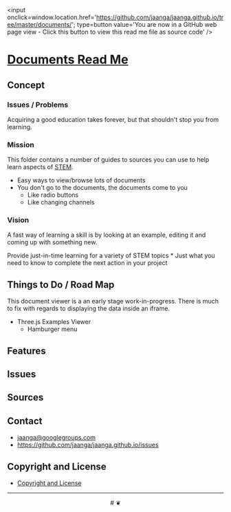 ﻿<span style=display:none; >[You are now in a GitHub source code view - click this link to view this read me file as a web page]( http://jaanga.github.io/documents/ "View file as a web page." ) </span>
<input onclick=window.location.href='https://github.com/jaanga/jaanga.github.io/tree/master/documents/'; type=button  value='You are now in a GitHub web page view - Click this button to view this read me file as source code' />

<!-- [Jaanga]( http://jaanga.github.io ) » -->

[Documents Read Me]( index.html )
===

<!--
[Template Three.js Draw Things - Demo - Full Screen]( http://jaanga.github.io/cookbook-threejs/templates/template-threejs-draw-things-r1.html )

## <center>Web Page / Source Code</center>

<iframe class=ifr src=http://jaanga.github.io/cookbook-html/templates/code-edit-view/code-edit-view-r2.html#http://jaanga.github.io/cookbook-threejs/templates/template-threejs-draw-things-r1.html width=100% height=600px ></iframe>  
###### _Template Three.js Draw Things - Dev revision - Code Edit View_ /  [Edit full screen]( http://jaanga.github.io/cookbook-html/templates/code-edit-view/code-edit-view-r2.html#http://jaanga.github.io/cookbook-threejs/templates/template-threejs-draw-things-r1.html )
-->


## Concept

### Issues / Problems
<!--

The general format is an adaptation of the ideas developed in Alexander's _et al_ [A Pattern Language]( https://books.google.com/books?id=hwAHmktpk5IC&pg=PR10#v=onepage&q&f=false ) - as sammarized on page 10.

Each pattern describes a problem which occurs over and over again in our environment, and then describes the core of the solution to that problem, in such a way that you can use this solution a million times over, without ever doing it the same way twice.

patterns are descriptions of common problems and proposal for the solutions that can be used repeatedly every time the problem is encountered and producing an different outcome.

-->

Acquiring a good education takes forever, but that shouldn't stop you from learning.


### Mission
<!-- a statement of a rationale, applicable now as well as in the future -->

This folder contains a number of guides to sources you can use to help learn aspects of [STEM]( https://en.wikipedia.org/wiki/Science,_Technology,_Engineering,_and_Mathematics ).

* Easy ways to view/browse lots of documents
* You don't go to the documents, the documents come to you
	* Like radio buttons
	* Like changing channels

### Vision
<!--  a descriptive picture of a desired future state -->
A fast way of learning a skill is by looking at an example, editing it and coming up with something new.

Provide just-in-time learning for a variety of STEM topics
	* Just what you need to know to complete the next action in your project


## Things to Do / Road Map
This document viewer is a an early stage work-in-progress. 
There is much to fix with regards to displaying the data inside an iframe.
* Three.js Examples Viewer
	* Hamburger menu


## Features

<!--
* Zoom, pan and rotate
	* 1 finger / left button =  rotate
	* 2 finger / wheel = zoom in and out
	* 3 finger / right button = pan
-->
## Issues

 
## Sources


## Contact

* jaanga@googlegroups.com
* https://github.com/jaanga/jaanga.github.io/issues

## Copyright and License

* [Copyright and License]( http://jaanga.github.io/#http://jaanga.github.io/jaanga-copyright-and-mit-license.md ) 

***

<center title="dingbat" >
# <a href=javascript:window.scrollTo(0,0); style=text-decoration:none; > ❦ </a>
</center>


